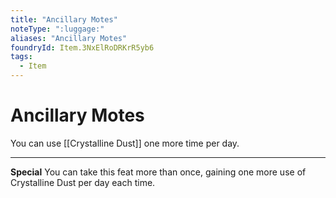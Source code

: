 ```yaml
---
title: "Ancillary Motes"
noteType: ":luggage:"
aliases: "Ancillary Motes"
foundryId: Item.3NxElRoDRKrR5yb6
tags:
  - Item
---
```


# Ancillary Motes

You can use [[Crystalline Dust]] one more time per day.

* * *

**Special** You can take this feat more than once, gaining one more use of Crystalline Dust per day each time.
